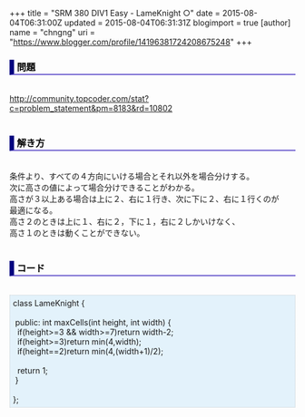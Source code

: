 +++
title = "SRM 380 DIV1 Easy - LameKnight ○"
date = 2015-08-04T06:31:00Z
updated = 2015-08-04T06:31:31Z
blogimport = true 
[author]
	name = "chngng"
	uri = "https://www.blogger.com/profile/14196381724208675248"
+++

<div dir="ltr" style="text-align: left;" trbidi="on"><h3 style="border-bottom: 2px solid slateblue; border-left: 8px solid navy; color: black; padding: 0px 0px 1px 5px;">問題 <br /></h3><br /><a href="http://community.topcoder.com/stat?c=problem_statement&amp;pm=8183&amp;rd=10802" target="_blank">http://community.topcoder.com/stat?c=problem_statement&amp;pm=8183&amp;rd=10802</a><br /><br /><h3 style="border-bottom: 2px solid slateblue; border-left: 8px solid navy; color: black; padding: 0px 0px 1px 5px;">解き方 </h3><br />条件より、すべての４方向にいける場合とそれ以外を場合分けする。<br />次に高さの値によって場合分けできることがわかる。<br />高さが３以上ある場合は上に２、右に１行き、次に下に２、右に１行くのが<br />最適になる。<br />高さ２のときは上に１、右に２，下に１，右に２しかいけなく、<br />高さ１のときは動くことができない。<br /><br /><h3 style="border-bottom: 2px solid slateblue; border-left: 8px solid navy; color: black; padding: 0px 0px 1px 5px;">コード </h3><br /><div style="background-color: #e3f2fb; border: 1px dotted #CCCCCC; padding: 5px;">class LameKnight {<br /><br /><span class="Apple-tab-span" style="white-space: pre;"> </span>public: int maxCells(int height, int width) {<br /><span class="Apple-tab-span" style="white-space: pre;">  </span>if(height&gt;=3 &amp;&amp; width&gt;=7)return width-2;<br /><span class="Apple-tab-span" style="white-space: pre;">  </span>if(height&gt;=3)return min(4,width);<br /><span class="Apple-tab-span" style="white-space: pre;">  </span>if(height==2)return min(4,(width+1)/2);<br /><br /><span class="Apple-tab-span" style="white-space: pre;">  </span>return 1;<br /><span class="Apple-tab-span" style="white-space: pre;"> </span>}<br /><br />};</div></div>
